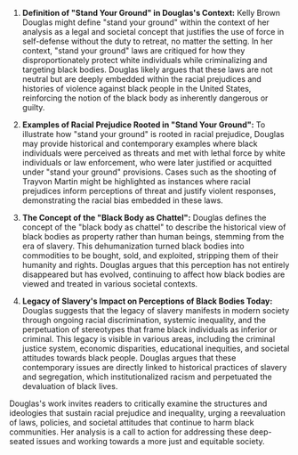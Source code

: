 1. **Definition of "Stand Your Ground" in Douglas's Context:**
   Kelly Brown Douglas might define "stand your ground" within the context of her analysis as a legal and societal concept that justifies the use of force in self-defense without the duty to retreat, no matter the setting. In her context, "stand your ground" laws are critiqued for how they disproportionately protect white individuals while criminalizing and targeting black bodies. Douglas likely argues that these laws are not neutral but are deeply embedded within the racial prejudices and histories of violence against black people in the United States, reinforcing the notion of the black body as inherently dangerous or guilty.

2. **Examples of Racial Prejudice Rooted in "Stand Your Ground":**
   To illustrate how "stand your ground" is rooted in racial prejudice, Douglas may provide historical and contemporary examples where black individuals were perceived as threats and met with lethal force by white individuals or law enforcement, who were later justified or acquitted under "stand your ground" provisions. Cases such as the shooting of Trayvon Martin might be highlighted as instances where racial prejudices inform perceptions of threat and justify violent responses, demonstrating the racial bias embedded in these laws.

3. **The Concept of the "Black Body as Chattel":**
   Douglas defines the concept of the "black body as chattel" to describe the historical view of black bodies as property rather than human beings, stemming from the era of slavery. This dehumanization turned black bodies into commodities to be bought, sold, and exploited, stripping them of their humanity and rights. Douglas argues that this perception has not entirely disappeared but has evolved, continuing to affect how black bodies are viewed and treated in various societal contexts.

4. **Legacy of Slavery's Impact on Perceptions of Black Bodies Today:**
   Douglas suggests that the legacy of slavery manifests in modern society through ongoing racial discrimination, systemic inequality, and the perpetuation of stereotypes that frame black individuals as inferior or criminal. This legacy is visible in various areas, including the criminal justice system, economic disparities, educational inequities, and societal attitudes towards black people. Douglas argues that these contemporary issues are directly linked to historical practices of slavery and segregation, which institutionalized racism and perpetuated the devaluation of black lives.

Douglas's work invites readers to critically examine the structures and ideologies that sustain racial prejudice and inequality, urging a reevaluation of laws, policies, and societal attitudes that continue to harm black communities. Her analysis is a call to action for addressing these deep-seated issues and working towards a more just and equitable society.